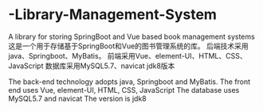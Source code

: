 # -Library-Management-System
A library for storing SpringBoot and Vue based book management systems
这是一个用于存储基于SpringBoot和Vue的图书管理系统的库。
后端技术采用java、Springboot、MyBatis。
前端采用Vue、element-UI、HTML、CSS、JavaScript
数据库采用MySQL5.7、navicat
jdk8版本

The back-end technology adopts java, Springboot and MyBatis.
The front end uses Vue, element-UI, HTML, CSS, JavaScript
The database uses MySQL5.7 and navicat
The version is jdk8
